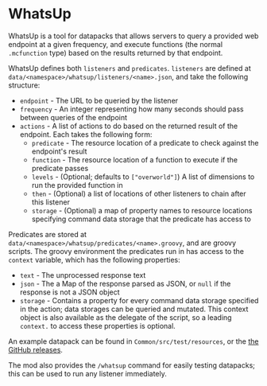 # WhatsUp

WhatsUp is a tool for datapacks that allows servers to query a provided web endpoint at a given frequency, and execute
functions (the normal `.mcfunction` type) based on the results returned by that endpoint.

WhatsUp defines both `listeners` and `predicates`. `listeners` are defined at `data/<namespace>/whatsup/listeners/<name>.json`,
and take the following structure:

* `endpoint` - The URL to be queried by the listener
* `frequency` - An integer representing how many seconds should pass between queries of the endpoint
* `actions` - A list of actions to do based on the returned result of the endpoint. Each takes the following form:
  * `predicate` - The resource location of a predicate to check against the endpoint's result
  * `function` - The resource location of a function to execute if the predicate passes
  * `levels` - (Optional; defaults to `["overworld"]`) A list of dimensions to run the provided function in
  * `then` - (Optional) a list of locations of other listeners to chain after this listener
  * `storage` - (Optional) a map of property names to resource locations specifying command data storage that the predicate has access to

Predicates are stored at `data/<namespace>/whatsup/predicates/<name>.groovy`, and are groovy scripts. The groovy environment
the predicates run in has access to the `context` variable, which has the following properties:
* `text` - The unprocessed response text
* `json` - The a Map of the response parsed as JSON, or `null` if the response is not a JSON object
* `storage` - Contains a property for every command data storage specified in the action; data storages can be queried and mutated.
This context object is also available as the delegate of the script, so a leading `context.` to access these properties is optional.

An example datapack can be found in `Common/src/test/resources`, or the [the GitHub releases](https://github.com/lukebemish/whatsUp/releases).

The mod also provides the `/whatsup` command for easily testing datapacks; this can be used to run any listener immediately.
